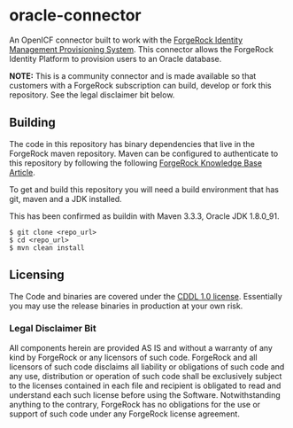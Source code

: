 # oracle-connector

An OpenICF connector built to work with the [ForgeRock Identity Management Provisioning System](https://www.forgerock.com/platform/identity-management/identity-provisioning). This connector allows the ForgeRock Identity Platform to provision users to an Oracle database. 

**NOTE:** This is a community connector and is made available so that customers with a ForgeRock subscription can build, develop or fork this repository. See the legal disclaimer bit below.

## Building
The code in this repository has binary dependencies that live in the ForgeRock maven repository. Maven can be configured to authenticate to this repository by following the following [ForgeRock Knowledge Base Article](https://backstage.forgerock.com/knowledge/kb/article/a74096897).

To get and build this repository you will need a build environment that has git, maven and a JDK installed. 

This has been confirmed as buildin with Maven 3.3.3, Oracle JDK 1.8.0_91. 

```
$ git clone <repo_url>
$ cd <repo_url>
$ mvn clean install
```

## Licensing

The Code and binaries are covered under the [CDDL 1.0 license](https://forgerock.org/cddlv1-0/). Essentially you may use the release binaries in production at your own risk.

### Legal Disclaimer Bit
All components herein are provided AS IS and without a warranty of any kind by ForgeRock or any licensors of such code. ForgeRock and all licensors of such code disclaims all liability or obligations of such code and any use, distribution or operation of such code shall be exclusively subject to the licenses contained in each file and recipient is obligated to read and understand each such license before using the Software. Notwithstanding anything to the contrary, ForgeRock has no obligations for the use or support of such code under any ForgeRock license agreement.
